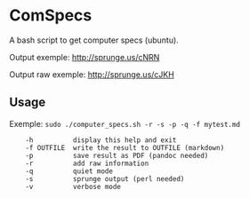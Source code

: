 # ComSpecs
A bash script to get computer specs (ubuntu).

Output exemple: http://sprunge.us/cNRN

Output raw exemple: http://sprunge.us/cJKH


## Usage

Exemple: `sudo ./computer_specs.sh -r -s -p -q -f mytest.md`

```
    -h          display this help and exit
    -f OUTFILE  write the result to OUTFILE (markdown)
    -p          save result as PDF (pandoc needed)
    -r          add raw information
    -q          quiet mode
    -s          sprunge output (perl needed)
    -v          verbose mode
```
